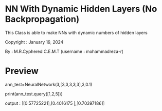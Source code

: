 # NN With Dynamic Hidden Layers (No Backpropagation)
This Class is able to make NNs with dynamic numbers of hidden layers

Copyright : January 19, 2024

By : M.R.Cyphered C.E.M.T (username : mohammadreza-r)

# Preview
ann_test=NeuralNetwork(3,[3,3,3,3,3],3,0.1)

print(ann_test.query([1,2,5]))

output : [[0.57725221],[0.4016175 ],[0.70397186]]
